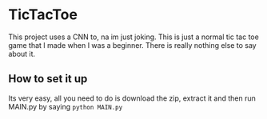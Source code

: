 # TicTacToe

This project uses a CNN to, na im just joking. This is just a normal tic tac toe game that I made when I was a beginner. There is really nothing else to say about it.

## How to set it up

Its very easy, all you need to do is download the zip, extract it and then run MAIN.py by saying ```python MAIN.py```
